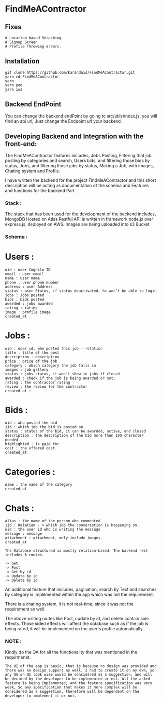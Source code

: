 # FindMeAContractor

## Fixes

    # Location based Seraching
    # Signup Screen
    # Profile Throwing errors.

## Installation

    git clone https://github.com/karandaid/FindMeAContractor.git
    yarn cd FindMeAContractor
    yarn
    yarn pod
    yarn ios

## Backend EndPoint

You can change the backend endPoint by going to src/utils/index.js, you will find an api url, Just change the Endpoint url your backend.

## Developing Backend and Integration with the front-end:

The FindMeAContractor features includes, Jobs Posting, Filtering that job posting by categories and search, Users bids, and filtering those bids by status, Jobs, and filtering those jobs by status, Making a Job, with images, Chating system and Profile.

I have written the backend for the project FindMeAContractor and this short description will be acting as documentation of the schema and Features and functions for the backend Part.

### Stack :

The stack that has been used for the development of the backend includes,
MongoDB Hosted on Atlas
Restful API is written in framework node.js over express.js, deployed on AWS.
Images are being uploaded into s3 Bucket

### Schema :

# Users :

    uid : user Cognito ID
    email : user email
    name : user name
    phone : user phone number
    address : user Address
    status : user Status, if status deactivated, he won’t be able to login
    jobs : Jobs posted
    bids : bids posted
    awarded : jobs awarded
    rating : rating
    image : profile image
    created_at

# Jobs :

    uid : user id, who posted this job - relation
    title : title of the post
    description : description
    price : price of the job
    category : which category the job falls in
    images : job gallery
    status : jobs status, it won’t show in jobs if closed
    awarded : check if the job is being awarded or not.
    rating : the contractor rating
    review : the review for the contractor
    created_at :

# Bids :

    uid : who posted the bid
    jid : which job the bid is posted on
    status : status of the bid, it can be awarded, active, and closed
    description : the description of the bid more then 100 character needed
    highlighted : is paid for
    cost : the offered cost.
    created_at

# Categories :

    name : the name of the category
    created_at

# Chats :

    alias : the name of the person who commented
    jid : Relation - > which job the conversation is happening on.
    uid : the user id who is writing the message
    message : message
    attachment : attachment, only include images.
    created_at

`The Database structured is mostly relation-based. The backend rest includes 6 routes. `

    -> Get
    -> Post
    -> Get by id
    -> Update by id
    -> Delete by Id

An additional feature that includes, pagination, search by Text and searches by category is implemented within the app which was not the requirement.

There is a chating system, it is not real-time, since it was not the requirement as well.

The above writing routes like Post, update by id, and delete contain side effects. Those sided effects will affect the database such as if the job is being rated, it will be implemented on the user's profile automatically.

### NOTE :

Kindly do the QA for all the functionality that was mentioned in the requirmenet.

`The UI of the app is basic, that is because no design was provided and there was no design support as well, I had to create it on my own, so any QA on UI look wise would be considered as a suggestion, and will be decided by the developer to be implemented or not. All the asked feature is being implemented, and the feature specification was very weak, So any specification that makes it more complex will be considered as a suggestion, therefore will be dependent on the developer to implement it or not.`
